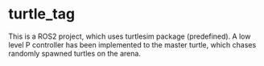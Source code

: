 # turtle_tag
This is a ROS2 project, which uses turtlesim package (predefined). A low level P controller has been implemented to the master turtle, which chases randomly spawned turtles on the arena. 
